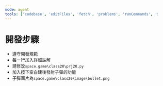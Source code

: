 ```yaml
---
mode: agent
tools: ['codebase', 'editFiles', 'fetch', 'problems', 'runCommands', 'search', 'searchResults', 'terminalLastCommand', 'terminalSelection', 'usages']
---
```


# 開發步驟

- 遵守開發規範
- 每一行加入詳細註解
- 請修改`space.game\class20\prj20.py`
- 加入按下空白建後發射子彈的功能
- 子彈圖片為`space.game\class20\image\bullet.png`
